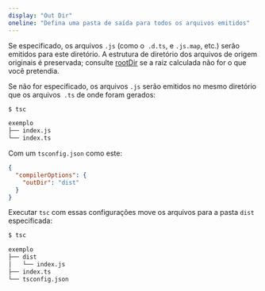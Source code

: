 ```yaml
---
display: "Out Dir"
oneline: "Defina uma pasta de saída para todos os arquivos emitidos"
---
```


Se especificado, os arquivos `.js` (como o` .d.ts`, e `.js.map`, etc.) serão emitidos para este diretório.
A estrutura de diretório dos arquivos de origem originais é preservada; consulte [rootDir](#rootDir) se a raiz calculada não for o que você pretendia.

Se não for especificado, os arquivos `.js` serão emitidos no mesmo diretório que os arquivos` .ts` de onde foram gerados:

```sh
$ tsc

exemplo
├── index.js
└── index.ts
```

Com um `tsconfig.json` como este:

```json
{
  "compilerOptions": {
    "outDir": "dist"
  }
}
```

Executar `tsc` com essas configurações move os arquivos para a pasta `dist` especificada:

```sh
$ tsc

exemplo
├── dist
│   └── index.js
├── index.ts
└── tsconfig.json
```
